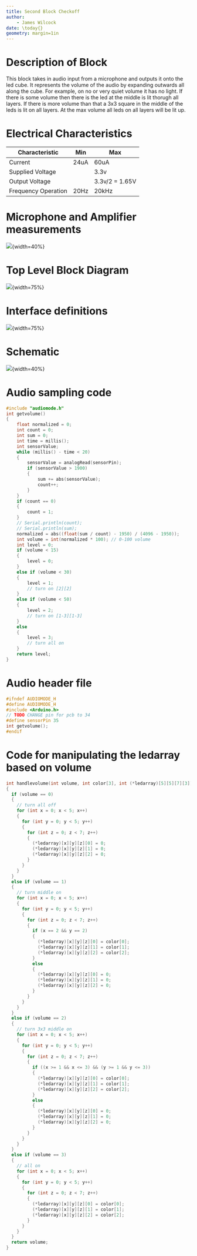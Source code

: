 ```yaml
---
title: Second Block Checkoff 
author:
	- James Wilcock
date: \today{}
geometry: margin=1in
---
```


# Description of Block
This block takes in audio input from a microphone
and outputs it onto the led cube. It represents 
the volume of the audio by expanding outwards all along
the cube. For example, on no or very quiet volume it has no
light. If there is some volume then there is the led at 
the middle is lit thorugh all layers. If there is more volume 
than that a 3x3 square in the middle of the leds is lit
on all layers. At the max volume all leds on all layers will
be lit up.

# Electrical Characteristics

| Characteristic | Min | Max |
| --- | --- | --- |
|Current| 24uA | 60uA |
|Supplied Voltage | | 3.3v|
|Output Voltage | |3.3v/2 = 1.65V |
|Frequency Operation|20Hz|20kHz|

# Microphone and Amplifier measurements
![](micmeas.png){width=40%}

# Top Level Block Diagram
![](newblock.png){width=75%}

# Interface definitions
![](interfacedef.png){width=75%}

# Schematic 
![](micsch.png){width=40%}

# Audio sampling code 
```C
#include "audiomode.h"
int getvolume()
{
    float normalized = 0;
    int count = 0;
    int sum = 0;
    int time = millis();
    int sensorValue;
    while (millis() - time < 20)
    {
        sensorValue = analogRead(sensorPin);
        if (sensorValue > 1900)
        {
            sum += abs(sensorValue);
            count++;
        }
    }
    if (count == 0)
    {
        count = 1;
    }
    // Serial.println(count);
    // Serial.println(sum);
    normalized = abs((float(sum / count) - 1950) / (4096 - 1950));
    int volume = int(normalized * 100); // 0-100 volume
    int level = 0;
    if (volume < 15)
    {
        level = 0;
    }
    else if (volume < 30)
    {
        level = 1;
        // turn on [2][2]
    }
    else if (volume < 50)
    {
        level = 2;
        // turn on [1-3][1-3]
    }
    else
    {
        level = 3;
        // turn all on
    }
    return level;
}
```
# Audio header file
```C
#ifndef AUDIOMODE_H
#define AUDIOMODE_H
#include <Arduino.h>
// TODO CHANGE pin for pcb to 34
#define sensorPin 35
int getvolume();
#endif
```

# Code for manipulating the ledarray based on volume
```C
int handlevolume(int volume, int color[3], int (*ledarray)[5][5][7][3])
{
  if (volume == 0)
  {
    // turn all off
    for (int x = 0; x < 5; x++)
    {
      for (int y = 0; y < 5; y++)
      {
        for (int z = 0; z < 7; z++)
        {
          (*ledarray)[x][y][z][0] = 0;
          (*ledarray)[x][y][z][1] = 0;
          (*ledarray)[x][y][z][2] = 0;
        }
      }
    }
  }
  else if (volume == 1)
  {
    // turn middle on
    for (int x = 0; x < 5; x++)
    {
      for (int y = 0; y < 5; y++)
      {
        for (int z = 0; z < 7; z++)
        {
          if (x == 2 && y == 2)
          {
            (*ledarray)[x][y][z][0] = color[0];
            (*ledarray)[x][y][z][1] = color[1];
            (*ledarray)[x][y][z][2] = color[2];
          }
          else
          {
            (*ledarray)[x][y][z][0] = 0;
            (*ledarray)[x][y][z][1] = 0;
            (*ledarray)[x][y][z][2] = 0;
          }
        }
      }
    }
  }
  else if (volume == 2)
  {
    // turn 3x3 middle on
    for (int x = 0; x < 5; x++)
    {
      for (int y = 0; y < 5; y++)
      {
        for (int z = 0; z < 7; z++)
        {
          if ((x >= 1 && x <= 3) && (y >= 1 && y <= 3))
          {
            (*ledarray)[x][y][z][0] = color[0];
            (*ledarray)[x][y][z][1] = color[1];
            (*ledarray)[x][y][z][2] = color[2];
          }
          else
          {
            (*ledarray)[x][y][z][0] = 0;
            (*ledarray)[x][y][z][1] = 0;
            (*ledarray)[x][y][z][2] = 0;
          }
        }
      }
    }
  }
  else if (volume == 3)
  {
    // all on
    for (int x = 0; x < 5; x++)
    {
      for (int y = 0; y < 5; y++)
      {
        for (int z = 0; z < 7; z++)
        {
          (*ledarray)[x][y][z][0] = color[0];
          (*ledarray)[x][y][z][1] = color[1];
          (*ledarray)[x][y][z][2] = color[2];
        }
      }
    }
  }
  return volume;
}
```
